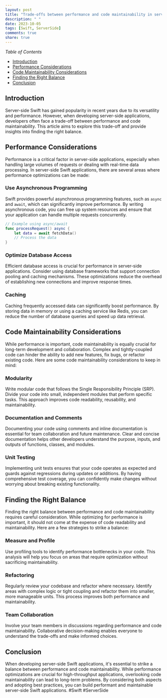 ```yaml
---
layout: post
title: "Trade-offs between performance and code maintainability in server-side Swift applications"
description: " "
date: 2023-10-05
tags: [Swift, ServerSide]
comments: true
share: true
---
```


*Table of Contents*
- [Introduction](#introduction)
- [Performance Considerations](#performance-considerations)
- [Code Maintainability Considerations](#code-maintainability-considerations)
- [Finding the Right Balance](#finding-the-right-balance)
- [Conclusion](#conclusion)

## Introduction

Server-side Swift has gained popularity in recent years due to its versatility and performance. However, when developing server-side applications, developers often face a trade-off between performance and code maintainability. This article aims to explore this trade-off and provide insights into finding the right balance.

## Performance Considerations

Performance is a critical factor in server-side applications, especially when handling large volumes of requests or dealing with real-time data processing. In server-side Swift applications, there are several areas where performance optimizations can be made:

### Use Asynchronous Programming

Swift provides powerful asynchronous programming features, such as `async` and `await`, which can significantly improve performance. By writing asynchronous code, you can free up system resources and ensure that your application can handle multiple requests concurrently.

```swift
// Example using async/await
func processRequest() async {
    let data = await fetchData()
    // Process the data
}
```

### Optimize Database Access

Efficient database access is crucial for performance in server-side applications. Consider using database frameworks that support connection pooling and caching mechanisms. These optimizations reduce the overhead of establishing new connections and improve response times.

### Caching

Caching frequently accessed data can significantly boost performance. By storing data in memory or using a caching service like Redis, you can reduce the number of database queries and speed up data retrieval.

## Code Maintainability Considerations

While performance is important, code maintainability is equally crucial for long-term development and collaboration. Complex and tightly-coupled code can hinder the ability to add new features, fix bugs, or refactor existing code. Here are some code maintainability considerations to keep in mind:

### Modularity

Write modular code that follows the Single Responsibility Principle (SRP). Divide your code into small, independent modules that perform specific tasks. This approach improves code readability, reusability, and maintainability.

### Documentation and Comments

Documenting your code using comments and inline documentation is essential for team collaboration and future maintenance. Clear and concise documentation helps other developers understand the purpose, inputs, and outputs of functions, classes, and modules.

### Unit Testing

Implementing unit tests ensures that your code operates as expected and guards against regressions during updates or additions. By having comprehensive test coverage, you can confidently make changes without worrying about breaking existing functionality.

## Finding the Right Balance

Finding the right balance between performance and code maintainability requires careful consideration. While optimizing for performance is important, it should not come at the expense of code readability and maintainability. Here are a few strategies to strike a balance:

### Measure and Profile

Use profiling tools to identify performance bottlenecks in your code. This analysis will help you focus on areas that require optimization without sacrificing maintainability.

### Refactoring

Regularly review your codebase and refactor where necessary. Identify areas with complex logic or tight coupling and refactor them into smaller, more manageable units. This process improves both performance and maintainability.

### Team Collaboration

Involve your team members in discussions regarding performance and code maintainability. Collaborative decision-making enables everyone to understand the trade-offs and make informed choices.

## Conclusion

When developing server-side Swift applications, it's essential to strike a balance between performance and code maintainability. While performance optimizations are crucial for high-throughput applications, overlooking code maintainability can lead to long-term problems. By considering both aspects and adopting best practices, you can build performant and maintainable server-side Swift applications. #Swift #ServerSide